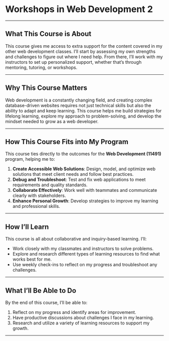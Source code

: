 # **Workshops in Web Development 2**  

---

## **What This Course is About**  
This course gives me access to extra support for the content covered in my other web development classes. I’ll start by assessing my own strengths and challenges to figure out where I need help. From there, I’ll work with my instructors to set up personalized support, whether that’s through mentoring, tutoring, or workshops.  

---

## **Why This Course Matters**  
Web development is a constantly changing field, and creating complex database-driven websites requires not just technical skills but also the ability to adapt and keep learning. This course helps me build strategies for lifelong learning, explore my approach to problem-solving, and develop the mindset needed to grow as a web developer.  

---

## **How This Course Fits into My Program**  
This course ties directly to the outcomes for the **Web Development (11491)** program, helping me to:  
1. **Create Accessible Web Solutions**: Design, model, and optimize web solutions that meet client needs and follow best practices.  
2. **Debug and Troubleshoot**: Test and fix web applications to meet requirements and quality standards.  
3. **Collaborate Effectively**: Work well with teammates and communicate clearly with stakeholders.  
4. **Enhance Personal Growth**: Develop strategies to improve my learning and professional skills.  

---

## **How I’ll Learn**  
This course is all about collaborative and inquiry-based learning. I’ll:  
- Work closely with my classmates and instructors to solve problems.  
- Explore and research different types of learning resources to find what works best for me.  
- Use weekly check-ins to reflect on my progress and troubleshoot any challenges.  

---

## **What I’ll Be Able to Do**  
By the end of this course, I’ll be able to:  
1. Reflect on my progress and identify areas for improvement.  
2. Have productive discussions about challenges I face in my learning.  
3. Research and utilize a variety of learning resources to support my growth.  

---
